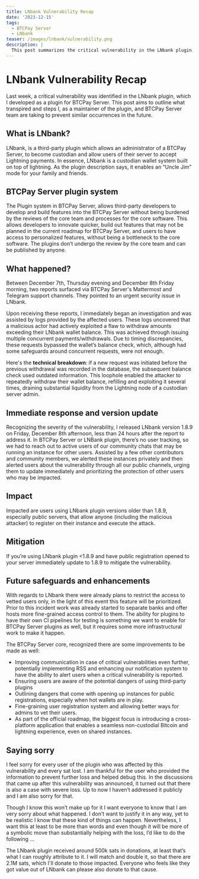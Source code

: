 ```yaml
---
title: LNbank Vulnerability Recap
date: '2023-12-15'
tags:
  - BTCPay Server
  - LNbank
teaser: /images/lnbank/vulnerability.png
description: |
  This post summarizes the critical vulnerability in the LNbank plugin, which got announced last week and how we intend to prevent something similar from happening in the future.
---
```

# LNbank Vulnerability Recap

Last week, a critical vulnerability was identified in the LNbank plugin, which I developed as a plugin for BTCPay Server. This post aims to outline what transpired and steps I, as a maintainer of the plugin, and BTCPay Server team are taking to prevent similar occurrences in the future.

## What is LNbank?

LNbank, is a third-party plugin which allows an administrator of a BTCPay Server, to become custodian and allow users of their server to accept Lightning payments. In essence, LNbank is a custodian wallet system built on top of lightning. As the plugin description says, it enables an “Uncle Jim” mode for your family and friends.

## BTCPay Server plugin system

The Plugin system in BTCPay Server, allows third-party developers to develop and build features into the BTCPay Server without being burdened by the reviews of the core team and processes for the core software. This allows developers to innovate quicker, build out features that may not be planned in the current roadmap for BTCPay Server, and users to have access to personalized features, without being a bottleneck to the core software. The plugins don’t undergo the review by the core team and can be published by anyone.

## What happened?

Between December 7th, Thursday evening and December 8th Friday morning, two reports surfaced via BTCPay Server's Mattermost and Telegram support channels. They pointed to an urgent security issue in LNbank.

Upon receiving these reports, I immediately began an investigation and was assisted by logs provided by the affected users. These logs uncovered that a malicious actor had actively exploited a flaw to withdraw amounts exceeding their LNbank wallet balance. This was achieved through issuing multiple concurrent payments/withdrawals. Due to timing discrepancies, these requests bypassed the wallet’s balance check, which, although had some safeguards around concurrent requests, were not enough.

Here's the **technical breakdown**: if a new request was initiated before the previous withdrawal was recorded in the database, the subsequent balance check used outdated information. This loophole enabled the attacker to repeatedly withdraw their wallet balance, refilling and exploiting it several times, draining substantial liquidity from the Lightning node of a custodian server admin.

## Immediate response and version update

Recognizing the severity of the vulnerability, I released LNbank version 1.8.9 on Friday, December 8th afternoon, less than 24 hours after the report to address it. In BTCPay Server or LNBank plugin, there’s no user tracking, so we had to reach out to active users of our community chats that may be running an instance for other users. Assisted by a few other contributors and community members, we alerted these instances privately and then alerted users about the vulnerability through all our public channels, urging them to update immediately and prioritizing the protection of other users who may be impacted.

## Impact

Impacted are users using LNbank plugin versions older than 1.8.9, especially public servers, that allow anyone (including the malicious attacker) to register on their instance and execute the attack.

## Mitigation

If you’re using LNbank plugin <1.8.9 and have public registration opened to your server immediately update to 1.8.9 to mitigate the vulnerability.

## Future safeguards and enhancements

With regards to LNbank there were already plans to restrict the access to vetted users only, in the light of this event this feature will be prioritized. Prior to this incident work was already started to separate banks and offer hosts more fine-grained access control to them. The ability for plugins to have their own CI pipelines for testing is something we want to enable for BTCPay Server plugins as well, but it requires some more infrastructural work to make it happen.

The BTCPay Server core, recognized there are some improvements to be made as well:

- Improving communication in case of critical vulnerabilities even further, potentially implementing RSS and enhancing our notification system to have the ability to alert users when a critical vulnerability is reported.
- Ensuring users are aware of the potential dangers of using third-party plugins
- Outlining dangers that come with opening up instances for public registrations, especially when hot wallets are in play.
- Fine-graining user registration system and allowing better ways for admins to vet their users.
- As part of the official roadmap, the biggest focus is introducing a cross-platform application that enables a seamless non-custodial Bitcoin and lightning experience, even on shared instances.

## Saying sorry

I feel sorry for every user of the plugin who was affected by this vulnerability and every sat lost. I am thankful for the user who provided the information to prevent further loss and helped debug this.
In the discussions that came up after this vulnerability was announced, it turned out that there is also a case with severe loss. Up to now I haven’t addressed it publicly and I am also sorry for that.

Though I know this won’t make up for it I want everyone to know that I am very sorry about what happened. I don’t want to justify it in any way, yet to be realistic I know that these kind of things can happen. Nevertheless, I want this at least to be more than words and even though it will be more of a symbolic move than substantially helping with the loss, I’d like to do the following …

The LNbank plugin received around 500k sats in donations, at least that’s what I can roughly attribute to it. I will match and double it, so that there are 2.1M sats, which I'll donate to those impacted. Everyone who feels like they got value out of LNbank can please also donate to that cause.
